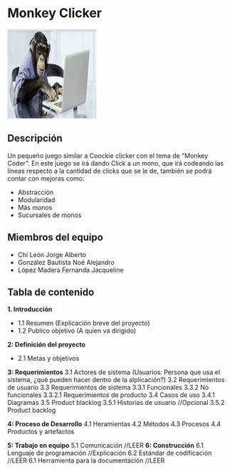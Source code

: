 # Monkey Clicker
![alt text](https://github.com/JorchCanelo/Monkey_Clicker/blob/master/Monkey_Clicker/src/recursos/monkeyCoder.jpg "Logo Title Text 1")

## Descripción

Un pequeño juego similar a Coockie clicker con el tema de "Monkey Coder". En este juego se irá dando Click a un mono, que irá codeando las líneas respecto a la cantidad de clicks que se le de, también se podrá contar con mejoras como: 

* Abstracción
* Modularidad
* Más monos
* Sucursales de monos


## Miembros del equipo

* Chí León Jorge Alberto 
* González Bautista Noé Alejandro
* López Madera Fernanda Jacqueline 

## Tabla de contenido 

**1. Introducción**

* 1.1 Resumen (Explicación breve del proyecto)
* 1.2 Publico objetivo (A quien va dirigido)
    
**2: Definición del proyecto**

* 2.1 Metas y objetivos
    
**3: Requerimientos**
		3.1 Actores de sistema (Usuarios: Persona que usa el sistema, ¿qué pueden hacer dentro de la alplicación?)
		3.2 Requerimientos de usuario
		3.3 Requerimientos de sistema
			3.3.1 Funcionales
			3.3.2 No funcionales
				3.3.2.1 Requerimientos de producto
		3.4 Casos de uso
			3.4.1 Diagramas
		3.5 Product blacklog
			3.5.1 Historias de usuario
			//Opcional	3.5.2 Product backlog
      
**4: Proceso de Desarrollo**
		4.1 Heramientas 
		4.2 Métodos 
		4.3 Procesos 
		4.4 Productos y artefactos
    
**5: Trabajo en equipo**
		5.1 Comunicación //LEER 
**6: Construcción**
		6.1 Lenguaje de programación //Explicación
		6.2 Estándar de codificación //LEER
		6.1 Herramienta para la documentación //LEER 
